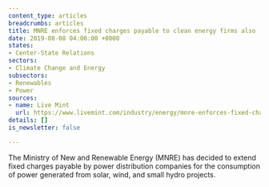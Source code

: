 ```yaml
---
content_type: articles
breadcrumbs: articles
title: MNRE enforces fixed charges payable to clean energy firms also
date: 2019-08-08 04:00:00 +0000
states:
- Center-State Relations
sectors:
- Climate Change and Energy
subsectors:
- Renewables
- Power
sources:
- name: Live Mint
  url: https://www.livemint.com/industry/energy/mnre-enforces-fixed-charges-payable-to-clean-energy-firms-also-1564580752970.html
details: []
is_newsletter: false

---
```

The Ministry of New and Renewable Energy (MNRE) has decided to extend fixed charges payable by power distribution companies for the consumption of power generated from solar, wind, and small hydro projects.
